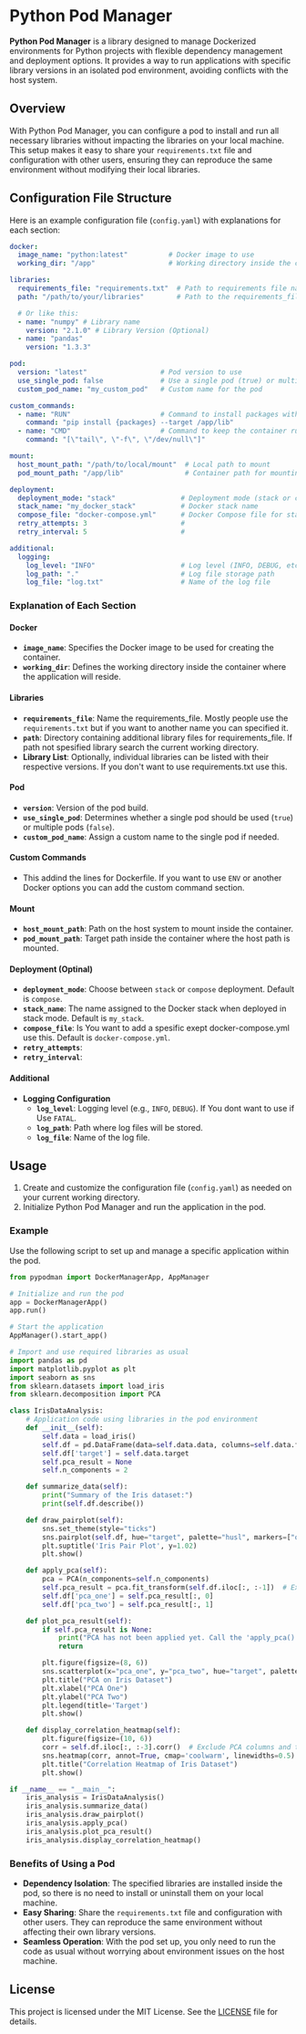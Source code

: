 # Python Pod Manager

**Python Pod Manager** is a library designed to manage Dockerized environments for Python projects with flexible dependency management and deployment options. It provides a way to run applications with specific library versions in an isolated pod environment, avoiding conflicts with the host system.

## Overview

With Python Pod Manager, you can configure a pod to install and run all necessary libraries without impacting the libraries on your local machine. This setup makes it easy to share your `requirements.txt` file and configuration with other users, ensuring they can reproduce the same environment without modifying their local libraries.

## Configuration File Structure

Here is an example configuration file (`config.yaml`) with explanations for each section:

```yaml
docker: 
  image_name: "python:latest"          # Docker image to use
  working_dir: "/app"                  # Working directory inside the container

libraries:
  requirements_file: "requirements.txt"  # Path to requirements file name
  path: "/path/to/your/libraries"        # Path to the requirements_file. 

  # Or like this:
  - name: "numpy" # Library name
    version: "2.1.0" # Library Version (Optional)
  - name: "pandas"
    version: "1.3.3"

pod:
  version: "latest"                  # Pod version to use
  use_single_pod: false              # Use a single pod (true) or multiple (false)
  custom_pod_name: "my_custom_pod"   # Custom name for the pod

custom_commands:
  - name: "RUN"                      # Command to install packages within the container
    command: "pip install {packages} --target /app/lib"
  - name: "CMD"                      # Command to keep the container running
    command: "[\"tail\", \"-f\", \"/dev/null\"]"

mount:
  host_mount_path: "/path/to/local/mount"  # Local path to mount
  pod_mount_path: "/app/lib"               # Container path for mounting

deployment:
  deployment_mode: "stack"                # Deployment mode (stack or container)
  stack_name: "my_docker_stack"           # Docker stack name
  compose_file: "docker-compose.yml"      # Docker Compose file for stack deployment
  retry_attempts: 3                       # 
  retry_interval: 5                       #

additional:
  logging:
    log_level: "INFO"                     # Log level (INFO, DEBUG, etc.)
    log_path: "."                         # Log file storage path
    log_file: "log.txt"                   # Name of the log file
```
### Explanation of Each Section

#### Docker

- **`image_name`**: Specifies the Docker image to be used for creating the container.
- **`working_dir`**: Defines the working directory inside the container where the application will reside.

#### Libraries

- **`requirements_file`**: Name the requirements_file. Mostly people use the `requirements.txt` but if you want to another name you can specified it.
- **`path`**: Directory containing additional library files for requirements_file. If path not spesified library search the current working directory.
- **Library List**: Optionally, individual libraries can be listed with their respective versions. If you don't want to use requirements.txt use this.

#### Pod

- **`version`**: Version of the pod build.
- **`use_single_pod`**: Determines whether a single pod should be used (`true`) or multiple pods (`false`).
- **`custom_pod_name`**: Assign a custom name to the single pod if needed.

#### Custom Commands

- This addind the lines for Dockerfile. If you want to use `ENV` or another Docker options you can add the custom command section.

#### Mount

- **`host_mount_path`**: Path on the host system to mount inside the container.
- **`pod_mount_path`**: Target path inside the container where the host path is mounted.

#### Deployment (Optinal)

- **`deployment_mode`**: Choose between `stack` or `compose` deployment. Default is `compose`.
- **`stack_name`**: The name assigned to the Docker stack when deployed in stack mode. Default is `my_stack`.
- **`compose_file`**: Is You want to add a spesific exept docker-compose.yml use this. Default is `docker-compose.yml`.
- **`retry_attempts`**:
- **`retry_interval`**:

#### Additional

- **Logging Configuration**
  - **`log_level`**: Logging level (e.g., `INFO`, `DEBUG`). If You dont want to use if Use `FATAL`.
  - **`log_path`**: Path where log files will be stored.
  - **`log_file`**: Name of the log file.


## Usage

1. Create and customize the configuration file (`config.yaml`) as needed on your current working directory.
2. Initialize Python Pod Manager and run the application in the pod.

### Example

Use the following script to set up and manage a specific application within the pod.

```python
from pypodman import DockerManagerApp, AppManager

# Initialize and run the pod
app = DockerManagerApp()
app.run()

# Start the application
AppManager().start_app()

# Import and use required libraries as usual
import pandas as pd 
import matplotlib.pyplot as plt
import seaborn as sns
from sklearn.datasets import load_iris
from sklearn.decomposition import PCA

class IrisDataAnalysis:
    # Application code using libraries in the pod environment
    def __init__(self):
        self.data = load_iris()
        self.df = pd.DataFrame(data=self.data.data, columns=self.data.feature_names)
        self.df['target'] = self.data.target
        self.pca_result = None
        self.n_components = 2

    def summarize_data(self):
        print("Summary of the Iris dataset:")
        print(self.df.describe())

    def draw_pairplot(self):
        sns.set_theme(style="ticks")
        sns.pairplot(self.df, hue="target", palette="husl", markers=["o", "s", "D"])
        plt.suptitle('Iris Pair Plot', y=1.02)
        plt.show()

    def apply_pca(self):
        pca = PCA(n_components=self.n_components)
        self.pca_result = pca.fit_transform(self.df.iloc[:, :-1])  # Exclude target column
        self.df['pca_one'] = self.pca_result[:, 0]
        self.df['pca_two'] = self.pca_result[:, 1]

    def plot_pca_result(self):
        if self.pca_result is None:
            print("PCA has not been applied yet. Call the 'apply_pca()' method first.")
            return

        plt.figure(figsize=(8, 6))
        sns.scatterplot(x="pca_one", y="pca_two", hue="target", palette="deep", data=self.df, s=100)
        plt.title("PCA on Iris Dataset")
        plt.xlabel("PCA One")
        plt.ylabel("PCA Two")
        plt.legend(title='Target')
        plt.show()

    def display_correlation_heatmap(self):
        plt.figure(figsize=(10, 6))
        corr = self.df.iloc[:, :-3].corr()  # Exclude PCA columns and target for correlation
        sns.heatmap(corr, annot=True, cmap='coolwarm', linewidths=0.5)
        plt.title("Correlation Heatmap of Iris Dataset")
        plt.show()

if __name__ == "__main__":
    iris_analysis = IrisDataAnalysis()
    iris_analysis.summarize_data()
    iris_analysis.draw_pairplot()
    iris_analysis.apply_pca()
    iris_analysis.plot_pca_result()
    iris_analysis.display_correlation_heatmap()
```

### Benefits of Using a Pod

- **Dependency Isolation**: The specified libraries are installed inside the pod, so there is no need to install or uninstall them on your local machine.
- **Easy Sharing**: Share the `requirements.txt` file and configuration with other users. They can reproduce the same environment without affecting their own library versions.
- **Seamless Operation**: With the pod set up, you only need to run the code as usual without worrying about environment issues on the host machine.

## License

This project is licensed under the MIT License. See the [LICENSE](LICENSE) file for details.
